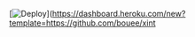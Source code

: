 [![Deploy](https://www.herokucdn.com/deploy/button.png)](https://dashboard.heroku.com/new?template=https://github.com/bouee/xint

